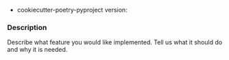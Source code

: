 * cookiecutter-poetry-pyproject version:

### Description

Describe what feature you would like implemented.
Tell us what it should do and why it is needed.
